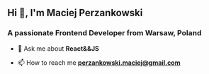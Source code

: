 <h2 >Hi 👋, I'm Maciej Perzankowski</h2>
<h3 >A passionate Frontend Developer from Warsaw, Poland</h3>

 - 💬 Ask me about **React&&JS**

 - 📫 How to reach me **perzankowski.maciej@gmail.com**





